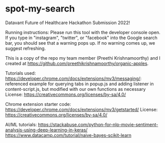 # spot-my-search
Datavant Future of Healthcare Hackathon Submission 2022!

Running instructions:
Please run this tool with the developer console open. If you type in "instagram", "twitter", or "facebook" into the Google search bar, you should see that a warning pops up. If no warning comes up, we suggest refreshing.

This is a copy of the repo my team member (Preethi Krishnamoorthy) and I created at https://github.com/preethikrishnamoorthy/organic-apples.

Tutorials used:
https://developer.chrome.com/docs/extensions/mv3/messaging/: referenced example for querying tabs in popup.js and adding listener in content-script.js, but modified with our own functions as necessary
License: https://creativecommons.org/licenses/by-sa/4.0/

Chrome extension starter code: https://developer.chrome.com/docs/extensions/mv3/getstarted/ 
License: https://creativecommons.org/licenses/by-sa/4.0/

AI/ML tutorials: 
https://stackabuse.com/python-for-nlp-movie-sentiment-analysis-using-deep-learning-in-keras/
https://www.datacamp.com/tutorial/naive-bayes-scikit-learn
